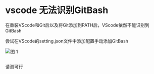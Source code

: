 # vscode 无法识别GitBash

在重装VScode和Git后以及将Git添加到PATH后，VScode依然不能识别到GitBash

尝试在VScode的setting.json文件中添加配置手动添加GitBash

![图 1](https://cdn.jsdelivr.net/gh/LoststarsJL/MyImage/markdown-image/vscode%E6%97%A0%E6%B3%95%E8%AF%86%E5%88%ABGitBash-2022-08-22-23-25-07.png)  

```json

```
请测可行